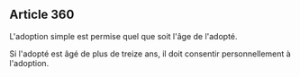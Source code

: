 Article 360
----
L'adoption simple est permise quel que soit l'âge de l'adopté.

Si l'adopté est âgé de plus de treize ans, il doit consentir personnellement à
l'adoption.
